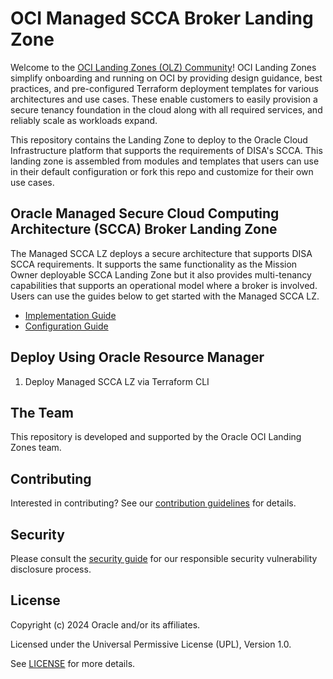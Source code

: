 # OCI Managed SCCA Broker Landing Zone

Welcome to the [OCI Landing Zones (OLZ) Community](https://github.com/oci-landing-zones)!
OCI Landing Zones simplify onboarding and running on OCI by providing design guidance, best practices, and pre-configured Terraform deployment templates for various architectures and use cases.
These enable customers to easily provision a secure tenancy foundation in the cloud along with all required services, and reliably scale as workloads expand.

This repository contains the Landing Zone to deploy to the Oracle Cloud Infrastructure platform that supports the requirements of DISA's SCCA.
This landing zone is assembled from modules and templates that users can use in their default configuration or fork this repo and customize for their own use cases.

## Oracle Managed Secure Cloud Computing Architecture (SCCA) Broker Landing Zone

The Managed SCCA LZ deploys a secure architecture that supports DISA SCCA requirements.
It supports the same functionality as the Mission Owner deployable SCCA Landing Zone but it also provides multi-tenancy capabilities that supports an operational model where a broker is involved.
Users can use the guides below to get started with the Managed SCCA LZ.

- [Implementation Guide](./official_documentation/IMPLEMENTATION-GUIDE.md)
- [Configuration Guide](./official_documentation/CONFIGURATION-GUIDE.md)

## Deploy Using Oracle Resource Manager

1. Deploy Managed SCCA LZ via Terraform CLI

## The Team

This repository is developed and supported by the Oracle OCI Landing Zones team.

## Contributing

Interested in contributing? See our [contribution guidelines](./CONTRIBUTING.md) for details.

## Security

Please consult the [security guide](./SECURITY.md) for our responsible security vulnerability disclosure process.

## License

Copyright (c) 2024 Oracle and/or its affiliates.

Licensed under the Universal Permissive License (UPL), Version 1.0.

See [LICENSE](./LICENSE.txt) for more details.
